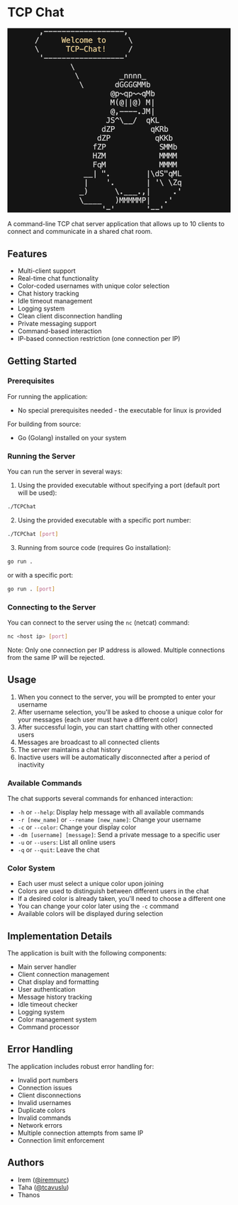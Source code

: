 # TCP Chat

![Net-Cat](netcat.png)

A command-line TCP chat server application that allows up to 10 clients to connect and communicate in a shared chat room.

## Features

- Multi-client support
- Real-time chat functionality
- Color-coded usernames with unique color selection
- Chat history tracking
- Idle timeout management
- Logging system
- Clean client disconnection handling
- Private messaging support
- Command-based interaction
- IP-based connection restriction (one connection per IP)

## Getting Started

### Prerequisites

For running the application:
- No special prerequisites needed - the executable for linux is provided

For building from source:
- Go (Golang) installed on your system

### Running the Server

You can run the server in several ways:

1. Using the provided executable without specifying a port (default port will be used):
```bash
./TCPChat
```

2. Using the provided executable with a specific port number:
```bash
./TCPChat [port]
```

3. Running from source code (requires Go installation):
```bash
go run .
```
or with a specific port:
```bash
go run . [port]
```

### Connecting to the Server

You can connect to the server using the `nc` (netcat) command:
```bash
nc <host ip> [port]
```

Note: Only one connection per IP address is allowed. Multiple connections from the same IP will be rejected.

## Usage

1. When you connect to the server, you will be prompted to enter your username
2. After username selection, you'll be asked to choose a unique color for your messages (each user must have a different color)
3. After successful login, you can start chatting with other connected users
4. Messages are broadcast to all connected clients
5. The server maintains a chat history
6. Inactive users will be automatically disconnected after a period of inactivity

### Available Commands

The chat supports several commands for enhanced interaction:

- `-h` or `--help`: Display help message with all available commands
- `-r [new_name]` or `--rename [new_name]`: Change your username
- `-c` or `--color`: Change your display color
- `-dm [username] [message]`: Send a private message to a specific user
- `-u` or `--users`: List all online users
- `-q` or `--quit`: Leave the chat

### Color System

- Each user must select a unique color upon joining
- Colors are used to distinguish between different users in the chat
- If a desired color is already taken, you'll need to choose a different one
- You can change your color later using the `-c` command
- Available colors will be displayed during selection

## Implementation Details

The application is built with the following components:

- Main server handler
- Client connection management
- Chat display and formatting
- User authentication
- Message history tracking
- Idle timeout checker
- Logging system
- Color management system
- Command processor

## Error Handling

The application includes robust error handling for:
- Invalid port numbers
- Connection issues
- Client disconnections
- Invalid usernames
- Duplicate colors
- Invalid commands
- Network errors
- Multiple connection attempts from same IP
- Connection limit enforcement

## Authors

- Irem ([@iremnurc](https://github.com/iremnurc)) 
- Taha ([@tcavuslu](https://github.com/tcavuslu)) 
- Thanos
